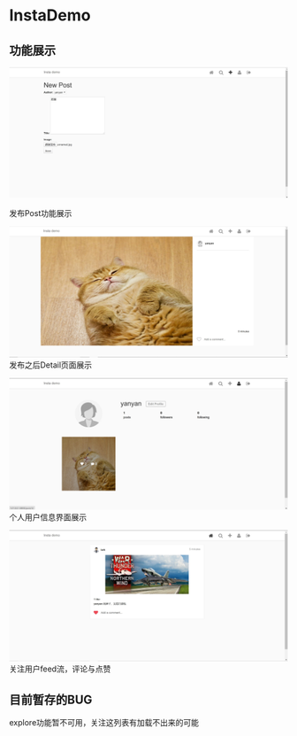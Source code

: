 # InstaDemo

## 功能展示
![image](https://github.com/larkloss/InstaDemo/blob/master/Showcase/Showcase%20(1).jpg)

发布Post功能展示

![image](https://github.com/larkloss/InstaDemo/blob/master/Showcase/Showcase%20(2).jpg)
发布之后Detail页面展示

![image](https://github.com/larkloss/InstaDemo/blob/master/Showcase/Showcase%20(3).jpg)
个人用户信息界面展示

![image](https://github.com/larkloss/InstaDemo/blob/master/Showcase/Showcase%20(4).jpg)
关注用户feed流，评论与点赞

## 目前暂存的BUG
explore功能暂不可用，关注这列表有加载不出来的可能
